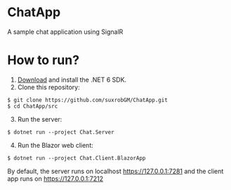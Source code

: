 # ChatApp
A sample chat application using SignalR

# How to run?

1. [Download](https://dotnet.microsoft.com/en-us/download/dotnet/6.0) and install the .NET 6 SDK. 
2. Clone this repository:
```
$ git clone https://github.com/suxrobGM/ChatApp.git
$ cd ChatApp/src
```
3. Run the server:
```
$ dotnet run --project Chat.Server
```
4. Run the Blazor web client:
```
$ dotnet run --project Chat.Client.BlazorApp
```

By default, the server runs on localhost https://127.0.0.1:7281 and the client app runs on https://127.0.0.1:7212